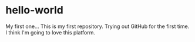# hello-world
My first one...
This is my first repository. Trying out GitHub for the first time. I think I'm going to love this platform.
